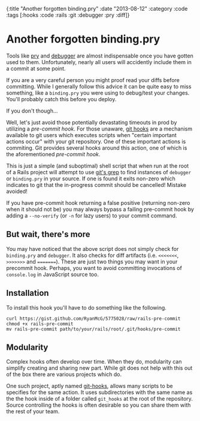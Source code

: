 {:title "Another forgotten binding.pry"
 :date "2013-08-12"
 :category :code
 :tags [:hooks :code :rails :git :debugger :pry :diff]}

# Another forgotten binding.pry

Tools like [pry][] and [debugger][] are almost indispensable once you have gotten used to them.
Unfortunately, nearly all users will accidently include them in a commit at some point.

If you are a very careful person you might proof read your diffs before
committing. While I generally follow this advice it can be quite easy to miss
something, like a `binding.pry` you were using to debug/test your changes.
You'll probably catch this before you deploy.

If you don't though&hellip;

Well, let's just avoid those potentially devastating timeouts in prod by utilizing a *pre-commit hook*.
For those unaware, [git hooks][] are a mechanism available to git users which executes scripts when "certain important actions occur" with your git repository.
One of these important actions is commiting.
Git provides several hooks around this action, one of which is the aforementioned *pre-commit hook*.

<script src="https://gist.github.com/RyanMcG/5775028.js"></script>

This is just a simple (and suboptimal) shell script that when run at the
root of a Rails project will attempt to use [git's grep][gg] to find instances of
`debugger` or `binding.pry` in your source. If one is found it exits non-zero
which indicates to git that the in-progress commit should be cancelled! Mistake
avoided!

If you have pre-commit hook returning a false positive (returning non-zero when
it should not be) you may always bypass a failing pre-commit hook by adding a
`--no-verify` (or `-n` for lazy users) to your commit command.

## But wait, there's more

You may have noticed that the above script does not simply check for `binding.pry` and `debugger`.
It also checks for diff artifacts (i.e. `<<<<<<<`, `>>>>>>>` and `=======`).
These are just two things you may want in your precommit hook.
Perhaps, you want to avoid committing invocations of `console.log` in JavaScript source too.

## Installation

To install this hook you'll have to do something like the following.

    curl https://gist.github.com/RyanMcG/5775028/raw/rails-pre-commit
    chmod +x rails-pre-commit
    mv rails-pre-commit path/to/your/rails/root/.git/hooks/pre-commit

## Modularity

Complex hooks often develop over time.
When they do, modularity can simplify creating and sharing new part.
While git does not help with this out of the box there are various projects which do.

One such project, aptly named [git-hooks][], allows many scripts to be specifies
for the same action. It uses subdirectories with the same name as the the hook inside of
a folder called `git_hooks` at the root of the repository. Source controlling
the hooks is often desirable so you can share them with the rest of your team.

[pry]: http://pryrepl.org/
[debugger]: http://devdocs.io/javascript/statements/debugger
[git hooks]: http://git-scm.com/book/en/Customizing-Git-Git-Hooks
[git-hooks]: https://github.com/icefox/git-hooks
[gg]: https://www.kernel.org/pub/software/scm/git/docs/git-grep.html
